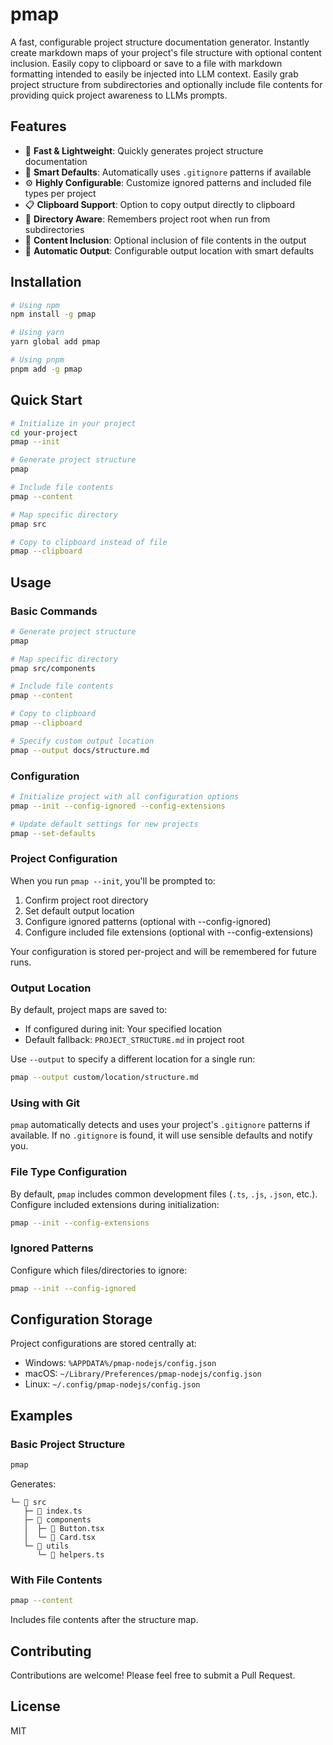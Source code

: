 # pmap

A fast, configurable project structure documentation generator. Instantly create markdown maps of your project's file structure with optional content inclusion. Easily copy to clipboard or save to a file with markdown formatting intended to easily be injected into LLM context. Easily grab project structure from subdirectories and optionally include file contents for providing quick project awareness to LLMs prompts.

## Features

- 🚀 **Fast & Lightweight**: Quickly generates project structure documentation
- 🎯 **Smart Defaults**: Automatically uses `.gitignore` patterns if available
- ⚙️ **Highly Configurable**: Customize ignored patterns and included file types per project
- 📋 **Clipboard Support**: Option to copy output directly to clipboard
- 📁 **Directory Aware**: Remembers project root when run from subdirectories
- 📝 **Content Inclusion**: Optional inclusion of file contents in the output
- 🔄 **Automatic Output**: Configurable output location with smart defaults

## Installation

```bash
# Using npm
npm install -g pmap

# Using yarn
yarn global add pmap

# Using pnpm
pnpm add -g pmap
```

## Quick Start

```bash
# Initialize in your project
cd your-project
pmap --init

# Generate project structure
pmap

# Include file contents
pmap --content

# Map specific directory
pmap src

# Copy to clipboard instead of file
pmap --clipboard
```

## Usage

### Basic Commands

```bash
# Generate project structure
pmap

# Map specific directory
pmap src/components

# Include file contents
pmap --content

# Copy to clipboard
pmap --clipboard

# Specify custom output location
pmap --output docs/structure.md
```

### Configuration

```bash
# Initialize project with all configuration options
pmap --init --config-ignored --config-extensions

# Update default settings for new projects
pmap --set-defaults
```

### Project Configuration

When you run `pmap --init`, you'll be prompted to:
1. Confirm project root directory
2. Set default output location
3. Configure ignored patterns (optional with --config-ignored)
4. Configure included file extensions (optional with --config-extensions)

Your configuration is stored per-project and will be remembered for future runs.

### Output Location

By default, project maps are saved to:
- If configured during init: Your specified location
- Default fallback: `PROJECT_STRUCTURE.md` in project root

Use `--output` to specify a different location for a single run:
```bash
pmap --output custom/location/structure.md
```

### Using with Git

`pmap` automatically detects and uses your project's `.gitignore` patterns if available. If no `.gitignore` is found, it will use sensible defaults and notify you.

### File Type Configuration

By default, `pmap` includes common development files (`.ts`, `.js`, `.json`, etc.). Configure included extensions during initialization:
```bash
pmap --init --config-extensions
```

### Ignored Patterns

Configure which files/directories to ignore:
```bash
pmap --init --config-ignored
```

## Configuration Storage

Project configurations are stored centrally at:
- Windows: `%APPDATA%/pmap-nodejs/config.json`
- macOS: `~/Library/Preferences/pmap-nodejs/config.json`
- Linux: `~/.config/pmap-nodejs/config.json`

## Examples

### Basic Project Structure
```bash
pmap
```
Generates:
```
└─ 📁 src
   ├─ 📄 index.ts
   ├─ 📁 components
   │  ├─ 📄 Button.tsx
   │  └─ 📄 Card.tsx
   └─ 📁 utils
      └─ 📄 helpers.ts
```

### With File Contents
```bash
pmap --content
```
Includes file contents after the structure map.

## Contributing

Contributions are welcome! Please feel free to submit a Pull Request.

## License

MIT